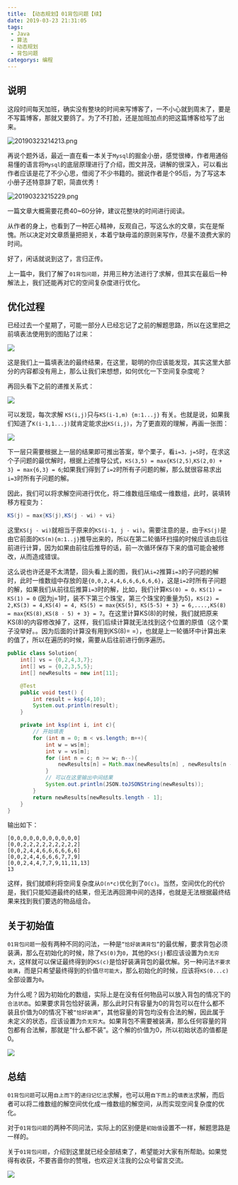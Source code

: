 ```yaml
---
title: 【动态规划】01背包问题【续】
date: 2019-03-23 21:31:05
tags:
 - Java
 - 算法
 - 动态规划
 - 背包问题
categorys: 编程
---
```


## 说明

这段时间每天加班，确实没有整块的时间来写博客了，一不小心就到周末了，要是不写篇博客，那就又要鸽了。为了不打脸，还是加班加点的把这篇博客给写了出来。

![20190323214213.png](https://i.loli.net/2019/03/23/5c9637b6e2922.png)

再说个题外话，最近一直在看一本关于`Mysql`的掘金小册，感觉很棒，作者用通俗易懂的语言将`Mysql`的底层原理进行了介绍，图文并茂，讲解的很深入，可以看出作者应该是花了不少心思，借阅了不少书籍的。据说作者是个95后，为了写这本小册子还特意辞了职，简直优秀！

![20190323215229.png](https://i.loli.net/2019/03/23/5c963a200ae18.png)

一篇文章大概需要花费40~60分钟，建议花整块的时间进行阅读。

从作者的身上，也看到了一种匠心精神，反观自己，写这么水的文章，实在是惭愧。所以决定对文章质量把把关，本着宁缺毋滥的原则来写作，尽量不浪费大家的时间。

好了，闲话就说到这了，言归正传。

上一篇中，我们了解了`01背包问题`，并用三种方法进行了求解，但其实在最后一种解法上，我们还能再对它的空间复杂度进行优化。

## 优化过程

已经过去一个星期了，可能一部分人已经忘记了之前的解题思路，所以在这里把之前填表法使用到的图贴了过来：

![](https://i.loli.net/2019/03/12/5c87c9244d3c9.jpeg)

这是我们上一篇填表法的最终结果，在这里，聪明的你应该能发现，其实这里大部分的内容都没有用上，那么让我们来想想，如何优化一下空间复杂度呢？

再回头看下之前的递推关系式：

![](https://i.loli.net/2019/03/12/5c87b64eb1a66.jpeg)

可以发现，每次求解 `KS(i,j)`只与`KS(i-1,m) {m:1...j}` 有关。也就是说，如果我们知道了`K(i-1,1...j)`就肯定能求出`KS(i,j)`，为了更直观的理解，再画一张图：

![](https://i.loli.net/2019/03/23/5c964f94ca2a4.jpeg)

下一层只需要根据上一层的结果即可推出答案，举个栗子，看`i=3，j=5`时，在求这个子问题的最优解时，根据上述推导公式，`KS(3,5) = max{KS(2,5)`,`KS(2,0) + 3} = max{6,3} = 6`;如果我们得到了`i=2`时所有子问题的解，那么就很容易求出`i=3`时所有子问题的解。

因此，我们可以将求解空间进行优化，将二维数组压缩成一维数组，此时，装填转移方程变为：

```java
KS(j) = max{KS(j),KS(j - wi) + vi}
```

这里`KS(j - wi)`就相当于原来的`KS(i-1, j - wi)`。需要注意的是，由于`KS(j)`是由它前面的`KS(m){m:1..j}`推导出来的，所以在第二轮循环扫描的时候应该由后往前进行计算，因为如果由前往后推导的话，前一次循环保存下来的值可能会被修改，从而造成错误。

这么说也许还是不太清楚，回头看上面的图，我们从`i=2`推算`i=3`的子问题的解时，此时一维数组中存放的是`{0,0,2,4,4,6,6,6,6,6,6}`，这是`i=2`时所有子问题的解，如果我们从前往后推算`i=3`时的解，比如，我们计算`KS(0) = 0，KS(1) = KS(1) = 0` (因为j=1时，装不下第三个珠宝，第三个珠宝的重量为5)，`KS(2) = 2,KS(3) = 4,KS(4) = 4, KS(5) = max{KS(5), KS(5-5) + 3} = 6,....,KS(8) = max{KS(8),KS(8 - 5) + 3} = 7`。在这里计算KS(8)的时候，我们就把原来KS(8)的内容修改掉了，这样，我们后续计算就无法找到这个位置的原值（这个栗子没举好。。因为后面的计算没有用到KS(8)= =），也就是上一轮循环中计算出来的值了，所以在遍历的时候，需要从后往前进行倒序遍历。

```java
public class Solution{
    int[] vs = {0,2,4,3,7};
    int[] ws = {0,2,3,5,5};
    int[] newResults = new int[11];

    @Test
    public void test() {
        int result = ksp(4,10);
        System.out.println(result);
    }

    private int ksp(int i, int c){
        // 开始填表
        for (int m = 0; m < vs.length; m++){
            int w = ws[m];
            int v = vs[m];
            for (int n = c; n >= w; n--){
                newResults[n] = Math.max(newResults[n] , newResults[n - w] + v);
            }
            // 可以在这里输出中间结果
            System.out.println(JSON.toJSONString(newResults));
        }
        return newResults[newResults.length - 1];
    }
}
```

输出如下：

```
[0,0,0,0,0,0,0,0,0,0,0]
[0,0,2,2,2,2,2,2,2,2,2]
[0,0,2,4,4,6,6,6,6,6,6]
[0,0,2,4,4,6,6,6,7,7,9]
[0,0,2,4,4,7,7,9,11,11,13]
13
```

这样，我们就顺利将空间复杂度从`O(n*c)`优化到了`O(c)`。当然，空间优化的代价是，我们只能知道最终的结果，但无法再回溯中间的选择，也就是无法根据最终结果来找到我们要选的物品组合。

## 关于初始值

`01背包问题`一般有两种不同的问法，一种是`“恰好装满背包”`的最优解，要求背包必须装满，那么在初始化的时候，除了`KS(0)`为`0`，其他的`KS(j)`都应该设置为`负无穷大`，这样就可以保证最终得到的`KS(c)`是恰好装满背包的最优解。另一种问法`不要求装满`，而是只希望最终得到的价值`尽可能大`，那么初始化的时候，应该将`KS(0...c)`全部设置为`0`。

为什么呢？因为初始化的数组，实际上是在没有任何物品可以放入背包的情况下的`合法状态`。如果要求背包恰好装满，那么此时只有容量为0的背包可以在什么都不装且价值为0的情况下被`“恰好装满”`，其他容量的背包均没有合法的解，因此属于未定义的状态，应该设置为`负无穷大`。如果背包不需要被装满，那么任何容量的背包都有合法解，那就是“什么都不装”。这个解的价值为0，所以初始状态的值都是0。

![](https://i.loli.net/2019/03/24/5c96e93168119.jpeg)

## 总结

`01背包问题`可以用`自上而下`的`递归记忆法`求解，也可以用`自下而上`的`填表法`求解，而后者可以将二维数组的解空间优化成一维数组的解空间，从而实现空间复杂度的优化。

对于`01背包问题`的两种不同问法，实际上的区别便是`初始值`设置不一样，解题思路是一样的。

关于`01背包问题`，介绍到这里就已经全部结束了，希望能对大家有所帮助。如果觉得有收获，不要吝啬你的赞哦，也欢迎关注我的公众号留言交流。

![](https://i.loli.net/2019/03/14/5c8a58ba229ca.png)

